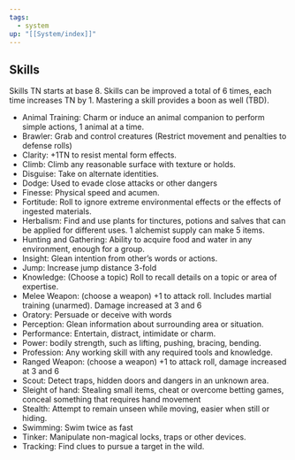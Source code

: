 ```yaml
---
tags:
  - system
up: "[[System/index]]"
---
```

## Skills

Skills TN starts at base 8. Skills can be improved a total of 6 times, each time increases TN by 1.
Mastering a skill provides a boon as well (TBD).

- Animal Training: Charm or induce an animal companion to perform simple actions, 1 animal at a time.
- Brawler: Grab and control creatures (Restrict movement and penalties to defense rolls)
- Clarity: +1TN to resist mental form effects.
- Climb: Climb any reasonable surface with texture or holds.
- Disguise: Take on alternate identities.
- Dodge: Used to evade close attacks or other dangers
- Finesse: Physical speed and acumen. 
- Fortitude: Roll to ignore extreme environmental effects or the effects of ingested materials.
- Herbalism: Find and use plants for tinctures, potions and salves that can be applied for different uses. 1 alchemist supply can make 5 items. 
- Hunting and Gathering: Ability to acquire food and water in any environment, enough for a group.
- Insight: Glean intention from other’s words or actions.
- Jump: Increase jump distance 3-fold
- Knowledge: (Choose a topic) Roll to recall details on a topic or area of expertise.
- Melee Weapon: (choose a weapon) +1 to attack roll. Includes martial training (unarmed). Damage increased at 3 and 6
- Oratory: Persuade or deceive with words
- Perception: Glean information about surrounding area or situation.
- Performance: Entertain, distract, intimidate or charm.
- Power: bodily strength, such as lifting, pushing, bracing, bending.
- Profession: Any working skill with any required tools and knowledge.
- Ranged Weapon: (choose a weapon) +1 to attack roll, damage increased at 3 and 6
- Scout: Detect traps, hidden doors and dangers in an unknown area.
- Sleight of hand: Stealing small items, cheat or overcome betting games, conceal something that requires hand movement
- Stealth: Attempt to remain unseen while moving, easier when still or hiding.
- Swimming: Swim twice as fast
- Tinker: Manipulate non-magical locks, traps or other devices.
- Tracking: Find clues to pursue a target in the wild.